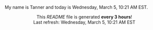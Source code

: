 My name is Tanner and today is Wednesday, March 5, 10:21 AM EST.

<p align="center">This <i>README</i> file is generated <b>every 3 hours</b>!</br>Last refresh: Wednesday, March 5, 10:21 AM EST<br /></p>

